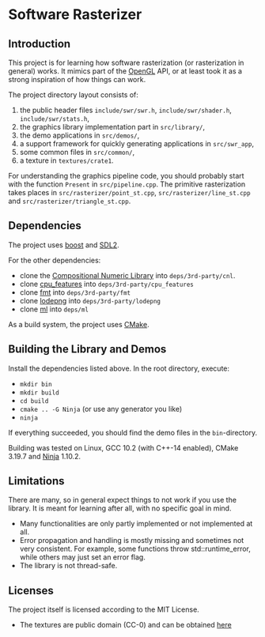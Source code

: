 # Software Rasterizer

## Introduction

This project is for learning how software rasterization (or rasterization in general) works. It mimics part of the
[OpenGL](https://www.khronos.org/opengl/) API, or at least took it as a strong inspiration of how things can work.

The project directory layout consists of:
 1. the public header files `include/swr/swr.h`, `include/swr/shader.h`, `include/swr/stats.h`,
 2. the graphics library implementation part in `src/library/`,
 3. the demo applications in `src/demos/`,
 4. a support framework for quickly generating applications in `src/swr_app`,
 5. some common files in `src/common/`,
 6. a texture in `textures/crate1`.

For understanding the graphics pipeline code, you should probably start with the function `Present` in `src/pipeline.cpp`.
The primitive rasterization takes places in `src/rasterizer/point_st.cpp`, `src/rasterizer/line_st.cpp` and `src/rasterizer/triangle_st.cpp`.

## Dependencies

The project uses [boost](https://www.boost.org/) and [SDL2](https://www.libsdl.org/). 

For the other dependencies:
- clone the [Compositional Numeric Library](https://github.com/johnmcfarlane/cnl) into `deps/3rd-party/cnl`.
- clone [cpu_features](https://github.com/google/cpu_features) into `deps/3rd-party/cpu_features`
- clone [fmt](https://github.com/fmtlib) into `deps/3rd-party/fmt`
- clone [lodepng](https://github.com/lvandeve/lodepng) into `deps/3rd-party/lodepng`
- clone [ml](https://github.com/flubbe/ml) into `deps/ml`

As a build system, the project uses [CMake](https://cmake.org/).

## Building the Library and Demos

Install the dependencies listed above. In the root directory, execute:
- `mkdir bin`
- `mkdir build`
- `cd build`
- `cmake .. -G Ninja` (or use any generator you like)
- `ninja`

If everything succeeded, you should find the demo files in the `bin`-directory.

Building was tested on Linux, GCC 10.2 (with C++-14 enabled), CMake 3.19.7 and [Ninja](https://ninja-build.org/) 1.10.2.

## Limitations

There are many, so in general expect things to not work if you use the library. It is meant for learning after all,
with no specific goal in mind.
- Many functionalities are only partly implemented or not implemented at all.
- Error propagation and handling is mostly missing and sometimes not very consistent. For example, some functions
throw std::runtime_error, while others may just set an error flag.
- The library is not thread-safe.

## Licenses

The project itself is licensed according to the MIT License.
- The textures are public domain (CC-0) and can be obtained [here](https://opengameart.org/content/3-crate-textures-w-bump-normal)